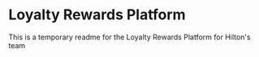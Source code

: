 # Loyalty Rewards Platform

This is a temporary readme for the Loyalty Rewards Platform for Hilton's team